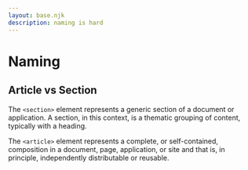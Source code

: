 ```yaml
---
layout: base.njk
description: naming is hard
---
```


# Naming

## Article vs Section

The `<section>` element represents a generic section of a document or application. A section, in this context, is a thematic grouping of content, typically with a heading.

The `<article>` element represents a complete, or self-contained, composition in a document, page, application, or site and that is, in principle, independently distributable or reusable.


